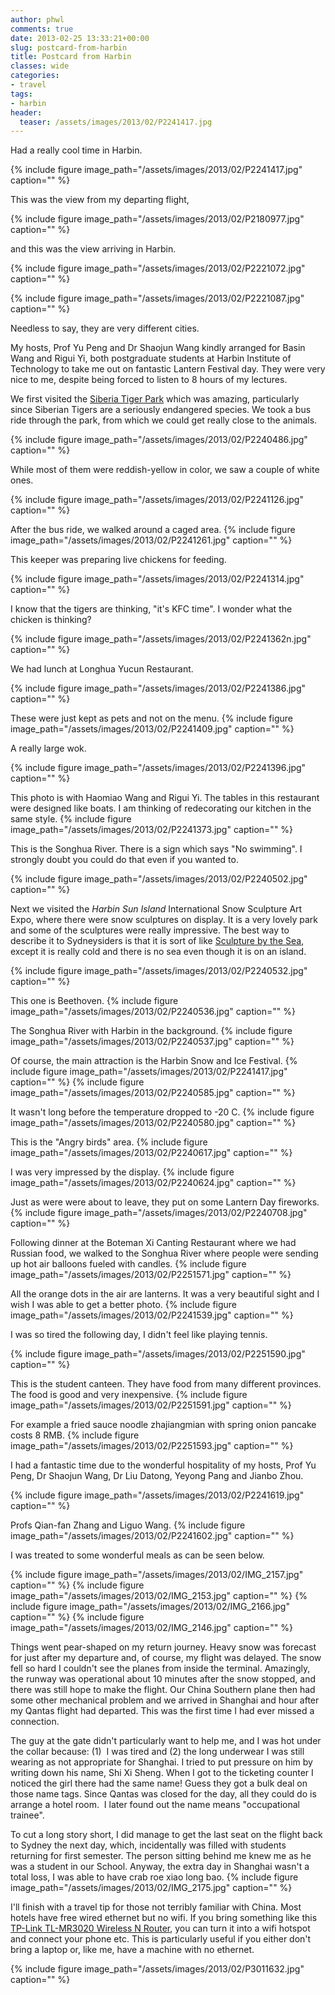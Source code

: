```yaml
---
author: phwl
comments: true
date: 2013-02-25 13:33:21+00:00
slug: postcard-from-harbin
title: Postcard from Harbin
classes: wide
categories:
- travel
tags:
- harbin
header:
  teaser: /assets/images/2013/02/P2241417.jpg
---
```


Had a really cool time in Harbin.

{% include figure image_path="/assets/images/2013/02/P2241417.jpg" caption="" %}



<!-- more -->

This was the view from my departing flight,

{% include figure image_path="/assets/images/2013/02/P2180977.jpg" caption="" %}

and this was the view arriving in Harbin. 

{% include figure image_path="/assets/images/2013/02/P2221072.jpg" caption="" %}

{% include figure image_path="/assets/images/2013/02/P2221087.jpg" caption="" %}

Needless to say, they are very different cities.

My hosts, Prof Yu Peng and Dr Shaojun Wang kindly arranged for Basin Wang and Rigui Yi, both postgraduate students at Harbin Institute of Technology to take me out on fantastic Lantern Festival day. They were very nice to me, despite being forced to listen to 8 hours of my lectures.

We first visited the [Siberia Tiger Park](http://www.dongbeihu.net.cn/) which was amazing, particularly since Siberian Tigers are a seriously endangered species. We took a bus ride through the park, from which we could get really close to the animals.

{% include figure image_path="/assets/images/2013/02/P2240486.jpg" caption="" %}

While most of them were reddish-yellow in color, we saw a couple of white ones.

{% include figure image_path="/assets/images/2013/02/P2241126.jpg" caption="" %}

After the bus ride, we walked around a caged area.
{% include figure image_path="/assets/images/2013/02/P2241261.jpg" caption="" %}

This keeper was preparing live chickens for feeding.

{% include figure image_path="/assets/images/2013/02/P2241314.jpg" caption="" %}

I know that the tigers are thinking, "it's KFC time". I wonder what the chicken is thinking?

{% include figure image_path="/assets/images/2013/02/P2241362n.jpg" caption="" %}

We had lunch at Longhua Yucun Restaurant.

{% include figure image_path="/assets/images/2013/02/P2241386.jpg" caption="" %}

These were just kept as pets and not on the menu.
{% include figure image_path="/assets/images/2013/02/P2241409.jpg" caption="" %}

A really large wok.

{% include figure image_path="/assets/images/2013/02/P2241396.jpg" caption="" %}

This photo is with Haomiao Wang and Rigui Yi. The tables in this restaurant were designed like boats. I am thinking of redecorating our kitchen in the same style. {% include figure image_path="/assets/images/2013/02/P2241373.jpg" caption="" %}

This is the Songhua River. There is a sign which says "No swimming". I strongly doubt you could do that even if you wanted to.

{% include figure image_path="/assets/images/2013/02/P2240502.jpg" caption="" %}

Next we visited the _Harbin Sun Island_ International Snow Sculpture Art Expo, where there were snow sculptures on display. It is a very lovely park and some of the sculptures were really impressive. The best way to describe it to Sydneysiders is that it is sort of like [Sculpture by the Sea](http://www.sculpturebythesea.com/), except it is really cold and there is no sea even though it is on an island.

{% include figure image_path="/assets/images/2013/02/P2240532.jpg" caption="" %}

This one is Beethoven.
{% include figure image_path="/assets/images/2013/02/P2240536.jpg" caption="" %}

The Songhua River with Harbin in the background.
{% include figure image_path="/assets/images/2013/02/P2240537.jpg" caption="" %}

Of course, the main attraction is the Harbin Snow and Ice Festival.
{% include figure image_path="/assets/images/2013/02/P2241417.jpg" caption="" %}
{% include figure image_path="/assets/images/2013/02/P2240585.jpg" caption="" %}

It wasn't long before the temperature dropped to -20 C.
{% include figure image_path="/assets/images/2013/02/P2240580.jpg" caption="" %}

This is the "Angry birds" area.
{% include figure image_path="/assets/images/2013/02/P2240617.jpg" caption="" %}

I was very impressed by the display.
{% include figure image_path="/assets/images/2013/02/P2240624.jpg" caption="" %}

Just as were were about to leave, they put on some Lantern Day fireworks.
{% include figure image_path="/assets/images/2013/02/P2240708.jpg" caption="" %}

Following dinner at the Boteman Xi Canting Restaurant where we had Russian food, we walked to the Songhua River where people were sending up hot air balloons fueled with candles.
{% include figure image_path="/assets/images/2013/02/P2251571.jpg" caption="" %}

All the orange dots in the air are lanterns. It was a very beautiful sight and I wish I was able to get a better photo.
{% include figure image_path="/assets/images/2013/02/P2241539.jpg" caption="" %}

I was so tired the following day, I didn't feel like playing tennis.

{% include figure image_path="/assets/images/2013/02/P2251590.jpg" caption="" %}

This is the student canteen. They have food from many different provinces. The food is good and very inexpensive.
{% include figure image_path="/assets/images/2013/02/P2251591.jpg" caption="" %}

For example a fried sauce noodle zhajiangmian with spring onion pancake costs 8 RMB.
{% include figure image_path="/assets/images/2013/02/P2251593.jpg" caption="" %}

I had a fantastic time due to the wonderful hospitality of my hosts, Prof Yu Peng, Dr Shaojun Wang, Dr Liu Datong, Yeyong Pang and Jianbo Zhou.

{% include figure image_path="/assets/images/2013/02/P2241619.jpg" caption="" %}

Profs Qian-fan Zhang and Liguo Wang.
{% include figure image_path="/assets/images/2013/02/P2241602.jpg" caption="" %}

I was treated to some wonderful meals as can be seen below.

{% include figure image_path="/assets/images/2013/02/IMG_2157.jpg" caption="" %}
{% include figure image_path="/assets/images/2013/02/IMG_2153.jpg" caption="" %}
{% include figure image_path="/assets/images/2013/02/IMG_2166.jpg" caption="" %}
{% include figure image_path="/assets/images/2013/02/IMG_2146.jpg" caption="" %}

Things went pear-shaped on my return journey. Heavy snow was forecast for just after my departure and, of course, my flight was delayed. The snow fell so hard I couldn't see the planes from inside the terminal. Amazingly, the runway was operational about 10 minutes after the snow stopped, and there was still hope to make the flight. Our China Southern plane then had some other mechanical problem and we arrived in Shanghai and hour after my Qantas flight had departed. This was the first time I had ever missed a connection.

The guy at the gate didn't particularly want to help me, and I was hot under the collar because: (1)  I was tired and (2) the long underwear I was still wearing as not appropriate for Shanghai. I tried to put pressure on him by writing down his name, Shi Xi Sheng. When I got to the ticketing counter I noticed the girl there had the same name! Guess they got a bulk deal on those name tags. Since Qantas was closed for the day, all they could do is arrange a hotel room.  I later found out the name means "occupational trainee".

To cut a long story short, I did manage to get the last seat on the flight back to Sydney the next day, which, incidentally was filled with students returning for first semester. The person sitting behind me knew me as he was a student in our School. Anyway, the extra day in Shanghai wasn't a total loss, I was able to have crab roe xiao long bao.
{% include figure image_path="/assets/images/2013/02/IMG_2175.jpg" caption="" %}



I'll finish with a travel tip for those not terribly familiar with China. Most hotels have free wired ethernet but no wifi. If you bring something like this [TP-Link TL-MR3020 Wireless N Router](http://www.tp-link.com.au/products/details/?model=TL-MR3020), you can turn it into a wifi hotspot and connect your phone etc. This is particularly useful if you either don't bring a laptop or, like me, have a machine with no ethernet.

{% include figure image_path="/assets/images/2013/02/P3011632.jpg" caption="" %}
